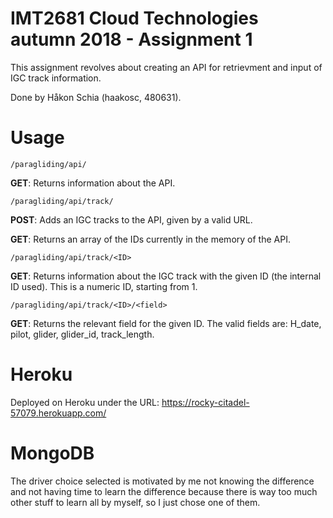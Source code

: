 # IMT2681 Cloud Technologies autumn 2018 - Assignment 1
This assignment revolves about creating an API for retrievment and input of IGC track information.

Done by Håkon Schia (haakosc, 480631).


# Usage


```/paragliding/api/```

**GET**: Returns information about the API.


```/paragliding/api/track/```

**POST**: Adds an IGC tracks to the API, given by a valid URL.

**GET**: Returns an array of the IDs currently in the memory of the API.


```/paragliding/api/track/<ID>```

**GET**: Returns information about the IGC track with the given ID (the internal ID used). This is a numeric ID, starting from 1.


```/paragliding/api/track/<ID>/<field>```

**GET**: Returns the relevant field for the given ID. The valid fields are: H_date, pilot, glider, glider_id, track_length.

# Heroku
Deployed on Heroku under the URL: https://rocky-citadel-57079.herokuapp.com/

# MongoDB
The driver choice selected is motivated by me not knowing the difference and not having time to learn the difference because there is way too much other stuff to learn all by myself, so I just chose one of them.
